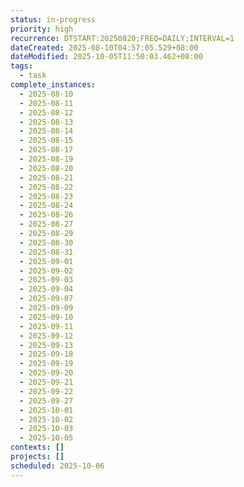 ```yaml
---
status: in-progress
priority: high
recurrence: DTSTART:20250820;FREQ=DAILY;INTERVAL=1
dateCreated: 2025-08-10T04:57:05.529+08:00
dateModified: 2025-10-05T11:50:03.462+08:00
tags:
  - task
complete_instances:
  - 2025-08-10
  - 2025-08-11
  - 2025-08-12
  - 2025-08-13
  - 2025-08-14
  - 2025-08-15
  - 2025-08-17
  - 2025-08-19
  - 2025-08-20
  - 2025-08-21
  - 2025-08-22
  - 2025-08-23
  - 2025-08-24
  - 2025-08-26
  - 2025-08-27
  - 2025-08-29
  - 2025-08-30
  - 2025-08-31
  - 2025-09-01
  - 2025-09-02
  - 2025-09-03
  - 2025-09-04
  - 2025-09-07
  - 2025-09-09
  - 2025-09-10
  - 2025-09-11
  - 2025-09-12
  - 2025-09-13
  - 2025-09-18
  - 2025-09-19
  - 2025-09-20
  - 2025-09-21
  - 2025-09-22
  - 2025-09-27
  - 2025-10-01
  - 2025-10-02
  - 2025-10-03
  - 2025-10-05
contexts: []
projects: []
scheduled: 2025-10-06
---
```



